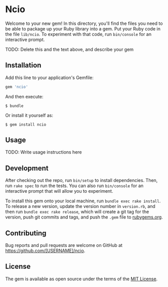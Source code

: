 # Ncio

Welcome to your new gem! In this directory, you'll find the files you need to be able to package up your Ruby library into a gem. Put your Ruby code in the file `lib/ncio`. To experiment with that code, run `bin/console` for an interactive prompt.

TODO: Delete this and the text above, and describe your gem

## Installation

Add this line to your application's Gemfile:

```ruby
gem 'ncio'
```

And then execute:

    $ bundle

Or install it yourself as:

    $ gem install ncio

## Usage

TODO: Write usage instructions here

## Development

After checking out the repo, run `bin/setup` to install dependencies. Then, run `rake spec` to run the tests. You can also run `bin/console` for an interactive prompt that will allow you to experiment.

To install this gem onto your local machine, run `bundle exec rake install`. To release a new version, update the version number in `version.rb`, and then run `bundle exec rake release`, which will create a git tag for the version, push git commits and tags, and push the `.gem` file to [rubygems.org](https://rubygems.org).

## Contributing

Bug reports and pull requests are welcome on GitHub at https://github.com/[USERNAME]/ncio.


## License

The gem is available as open source under the terms of the [MIT License](http://opensource.org/licenses/MIT).

